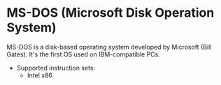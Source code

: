 # MS-DOS (Microsoft Disk Operation System)

MS-DOS is a disk-based operating system developed by Microsoft (Bill Gates). It's the first OS used on IBM-compatible PCs.

- Supported instruction sets:
  - Intel x86